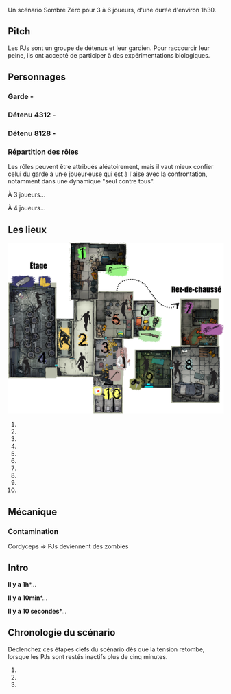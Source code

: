 Un scénario Sombre Zéro pour 3 à 6 joueurs, d'une durée d'environ 1h30.

## Pitch
Les PJs sont un groupe de détenus et leur gardien.
Pour raccourcir leur peine, ils ont accepté de participer à des expérimentations biologiques.

## Personnages

### Garde - 

### Détenu 4312 - 

### Détenu 8128 - 

### Répartition des rôles
Les rôles peuvent être attribués aléatoirement,
mais il vaut mieux confier celui du garde à un·e joueur·euse qui
est à l'aise avec la confrontation, notamment dans une dynamique "seul contre tous".

À 3 joueurs...

À 4 joueurs...


## Les lieux
![Le plan](tiles/FullPlan.jpg)

1.
2.
3.
4.
5.
6.
7.
8.
9.
10.


## Mécanique

### Contamination
Cordyceps => PJs deviennent des zombies


## Intro
**Il y a 1h***...

**Il y a 10min***...

**Il y a 10 secondes***...


## Chronologie du scénario
Déclenchez ces étapes clefs du scénario dès que la tension retombe,
lorsque les PJs sont restés inactifs plus de cinq minutes.

1.
2.
3.
